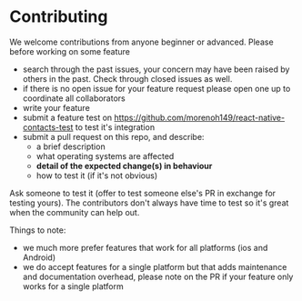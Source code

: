# Contributing

We welcome contributions from anyone beginner or advanced. Please before working on some feature

* search through the past issues, your concern may have been raised by others in the past. Check through
closed issues as well.
* if there is no open issue for your feature request please open one up to coordinate all collaborators
* write your feature
* submit a feature test on https://github.com/morenoh149/react-native-contacts-test to test it's integration
* submit a pull request on this repo, and describe:
  * a brief description
  * what operating systems are affected
  * **detail of the expected change(s) in behaviour**
  * how to test it (if it's not obvious)
  
Ask someone to test it (offer to test someone else's PR in exchange for testing yours).  The contributors don't always have time to test so it's great when the community can help out.

Things to note:

* we much more prefer features that work for all platforms (ios and Android)
* we do accept features for a single platform but that adds maintenance and documentation overhead,
please note on the PR if your feature only works for a single platform
